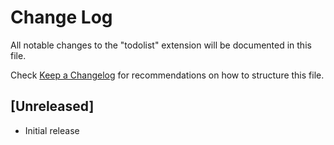 # Change Log

All notable changes to the "todolist" extension will be documented in this file.

Check [Keep a Changelog](http://keepachangelog.com/) for recommendations on how to structure this file.

## [Unreleased]

- Initial release